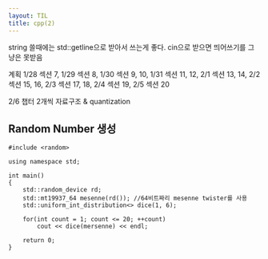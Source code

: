```yaml
---
layout: TIL
title: cpp(2)
---
```

string 쓸때에는 std::getline으로 받아서 쓰는게 좋다.
cin으로 받으면 띄어쓰기를 그냥은 못받음

계획 1/28 섹션 7, 1/29 섹션 8, 1/30 섹션 9, 10, 1/31 섹션 11, 12, 2/1 섹션 13, 14,
2/2 섹션 15, 16, 2/3 섹션 17, 18, 2/4 섹션 19, 2/5 섹션 20

2/6 챕터 2개씩 자료구조 & quantization

## Random Number 생성

```
#include <random>

using namespace std;

int main()
{
	std::random_device rd;
	std::mt19937_64 mesenne(rd()); //64비트짜리 mesenne twister를 사용
	std::uniform_int_distribution<> dice(1, 6);

	for(int count = 1; count <= 20; ++count)
		cout << dice(mersenne) << endl;
	
	return 0;
}
```

